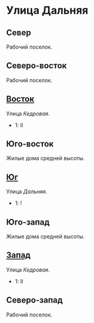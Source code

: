 # Улица Дальняя

## Север

Рабочий поселок.

## Северо-восток

Рабочий поселок.

## [Восток](./580070.md)

Улица *Кедровая*.

* 1:    II

## Юго-восток

Жилые дома средней высоты.

## [Юг](./570080.md)

Улица *Дальняя*.

* 1:    !

## Юго-запад

Жилые дома средней высоты.

## [Запад](./560070.md)

Улица *Кедровая*.

* 1:    II

## Северо-запад

Рабочий поселок.
